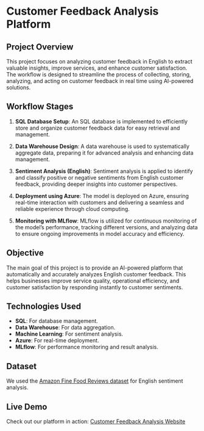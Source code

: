 # Customer Feedback Analysis Platform

## Project Overview
This project focuses on analyzing customer feedback in English to extract valuable insights, improve services, and enhance customer satisfaction. The workflow is designed to streamline the process of collecting, storing, analyzing, and acting on customer feedback in real time using AI-powered solutions.

## Workflow Stages
1. **SQL Database Setup**: An SQL database is implemented to efficiently store and organize customer feedback data for easy retrieval and management.

2. **Data Warehouse Design**: A data warehouse is used to systematically aggregate data, preparing it for advanced analysis and enhancing data management.

3. **Sentiment Analysis (English)**: Sentiment analysis is applied to identify and classify positive or negative sentiments from English customer feedback, providing deeper insights into customer perspectives.

4. **Deployment using Azure**: The model is deployed on Azure, ensuring real-time interaction with customers and delivering a seamless and reliable experience through cloud computing.

5. **Monitoring with MLflow**: MLflow is utilized for continuous monitoring of the model’s performance, tracking different versions, and analyzing data to ensure ongoing improvements in model accuracy and efficiency.

## Objective
The main goal of this project is to provide an AI-powered platform that automatically and accurately analyzes English customer feedback. This helps businesses improve service quality, operational efficiency, and customer satisfaction by responding instantly to customer sentiments.

## Technologies Used
- **SQL**: For database management.
- **Data Warehouse**: For data aggregation.
- **Machine Learning**: For sentiment analysis.
- **Azure**: For real-time deployment.
- **MLflow**: For performance monitoring and result analysis.

## Dataset
We used the [Amazon Fine Food Reviews dataset](https://www.kaggle.com/datasets/snap/amazon-fine-food-reviews?select=Reviews.csv) for English sentiment analysis.

## Live Demo
Check out our platform in action: [Customer Feedback Analysis Website](https://customer-project.azurewebsites.net/)
